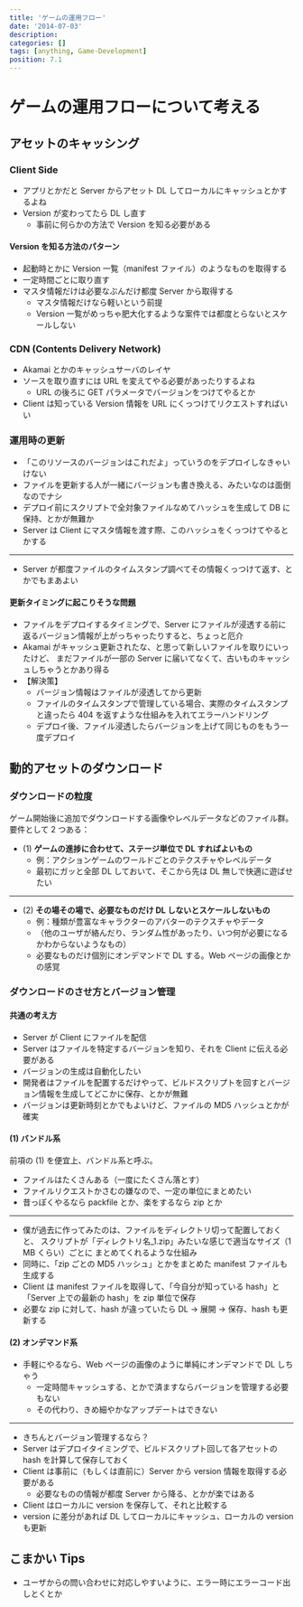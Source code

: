 ```yaml
---
title: 'ゲームの運用フロー'
date: '2014-07-03'
description:
categories: []
tags: [anything, Game-Development]
position: 7.1
---
```


# ゲームの運用フローについて考える


## アセットのキャッシング

### Client Side

- アプリとかだと Server からアセット DL してローカルにキャッシュとかするよね
- Version が変わってたら DL し直す
    - 事前に何らかの方法で Version を知る必要がある

#### Version を知る方法のパターン

- 起動時とかに Version 一覧（manifest ファイル）のようなものを取得する
- 一定時間ごとに取り直す
- マスタ情報だけは必要なぶんだけ都度 Server から取得する
    - マスタ情報だけなら軽いという前提
    - Version 一覧がめっちゃ肥大化するような案件では都度とらないとスケールしない

### CDN (Contents Delivery Network)

- Akamai とかのキャッシュサーバのレイヤ
- ソースを取り直すには URL を変えてやる必要があったりするよね
    - URL の後ろに GET パラメータでバージョンをつけてやるとか
- Client は知っている Version 情報を URL にくっつけてリクエストすればいい

### 運用時の更新

- 「このリソースのバージョンはこれだよ」っていうのをデプロイしなきゃいけない
- ファイルを更新する人が一緒にバージョンも書き換える、みたいなのは面倒なのでナシ
- デプロイ前にスクリプトで全対象ファイルなめてハッシュを生成して DB に保持、とかが無難か
- Server は Client にマスタ情報を渡す際、このハッシュをくっつけてやるとかする

___

- Server が都度ファイルのタイムスタンプ調べてその情報くっつけて返す、とかでもまあよい

#### 更新タイミングに起こりそうな問題

- ファイルをデプロイするタイミングで、Server にファイルが浸透する前に
  返るバージョン情報が上がっちゃったりすると、ちょっと厄介
- Akamai がキャッシュ更新されたな、と思って新しいファイルを取りにいったけど、
  まだファイルが一部の Server に届いてなくて、古いものキャッシュしちゃうとかあり得る
- 【解決策】
    - バージョン情報はファイルが浸透してから更新
    - ファイルのタイムスタンプで管理している場合、実際のタイムスタンプと違ったら
      404 を返すような仕組みを入れてエラーハンドリング
    - デプロイ後、ファイル浸透したらバージョンを上げて同じものをもう一度デプロイ



## 動的アセットのダウンロード

### ダウンロードの粒度

ゲーム開始後に追加でダウンロードする画像やレベルデータなどのファイル群。
要件として 2 つある：

- (1) **ゲームの進捗に合わせて、ステージ単位で DL すればよいもの**
    - 例：アクションゲームのワールドごとのテクスチャやレベルデータ
    - 最初にガッと全部 DL しておいて、そこから先は DL 無しで快適に遊ばせたい

___

- (2) **その場その場で、必要なものだけ DL しないとスケールしないもの**
    - 例：種類が豊富なキャラクターのアバターのテクスチャやデータ
    - （他のユーザが絡んだり、ランダム性があったり、いつ何が必要になるかわからないようなもの）
    - 必要なものだけ個別にオンデマンドで DL する。Web ページの画像とかの感覚

### ダウンロードのさせ方とバージョン管理

#### 共通の考え方

- Server が Client にファイルを配信
- Server はファイルを特定するバージョンを知り、それを Client に伝える必要がある
- バージョンの生成は自動化したい
- 開発者はファイルを配置するだけやって、ビルドスクリプトを回すとバージョン情報を生成してどこかに保存、とかが無難
- バージョンは更新時刻とかでもよいけど、ファイルの MD5 ハッシュとかが確実

#### (1) バンドル系

前項の (1) を便宜上、バンドル系と呼ぶ。

- ファイルはたくさんある（一度にたくさん落とす）
- ファイルリクエストかさむの嫌なので、一定の単位にまとめたい
- 昔っぽくやるなら packfile とか、楽をするなら zip とか

___

- 僕が過去に作ってみたのは、ファイルをディレクトリ切って配置しておくと、
  スクリプトが「ディレクトリ名_1.zip」みたいな感じで適当なサイズ（1 MB くらい）ごとに
  まとめてくれるような仕組み
- 同時に、「zip ごとの MD5 ハッシュ」とかをまとめた manifest ファイルも生成する
- Client は manifest ファイルを取得して、「今自分が知っている hash」と「Server 上での最新の hash」を zip 単位で保存
- 必要な zip に対して、hash が違っていたら DL → 展開 → 保存、hash も更新する


#### (2) オンデマンド系

- 手軽にやるなら、Web ページの画像のように単純にオンデマンドで DL しちゃう
    - 一定時間キャッシュする、とかで済ますならバージョンを管理する必要もない
    - その代わり、きめ細やかなアップデートはできない

___

- きちんとバージョン管理するなら？
- Server はデプロイタイミングで、ビルドスクリプト回して各アセットの hash を計算して保存しておく
- Client は事前に（もしくは直前に）Server から version 情報を取得する必要がある
    - 必要なものの情報が都度 Server から降る、とかが楽ではある
- Client はローカルに version を保存して、それと比較する
- version に差分があれば DL してローカルにキャッシュ、ローカルの version も更新


## こまかい Tips

- ユーザからの問い合わせに対応しやすいように、エラー時にエラーコード出しとくとか







